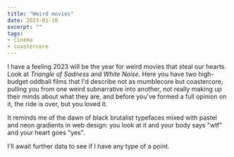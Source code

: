```yaml
---
title: "Weird movies"
date: 2023-01-10
excerpt: ""
tags:
- cinema
- coastercore
---
```

I have a feeling 2023 will be the year for weird movies that steal our hearts. Look at *Triangle of Sadness* and *White Noise*. Here you have two high-budget oddball films that I'd describe not as mumblecore but coastercore, pulling you from one weird subnarrative into another, not really making up their minds about what they are, and before you've formed a full opinion on it, the ride is over, but you loved it.

It reminds me of the dawn of black brutalist typefaces mixed with pastel and neon gradients in web design: you look at it and your body says "wtf" and your heart goes "yes".

I'll await further data to see if I have any type of a point.